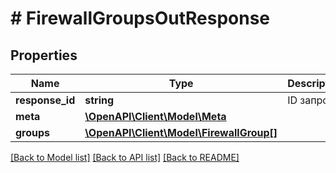 # # FirewallGroupsOutResponse

## Properties

Name | Type | Description | Notes
------------ | ------------- | ------------- | -------------
**response_id** | **string** | ID запроса. | [optional]
**meta** | [**\OpenAPI\Client\Model\Meta**](Meta.md) |  |
**groups** | [**\OpenAPI\Client\Model\FirewallGroup[]**](FirewallGroup.md) |  |

[[Back to Model list]](../../README.md#models) [[Back to API list]](../../README.md#endpoints) [[Back to README]](../../README.md)
